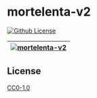 # mortelenta-v2

[![Github License](https://img.shields.io/github/license/setetres/mortelenta-v2.svg?v=1)](https://github.com/setetres/mortelenta-v2/blob/master/LICENSE)

| [![mortelenta-v2](https://setetres.s3.amazonaws.com/setetres.st/img/share-mortelenta-v2.png?v=1&raw=true)](http://mortelenta.org) |
| --------------------------------------------------------------------------------------------------------------------------------- |

## License

[CC0-1.0]

[http://mortelenta.org]: http://mortelenta.org
[cc0-1.0]: http://creativecommons.org/licenses/cc0/1.0
